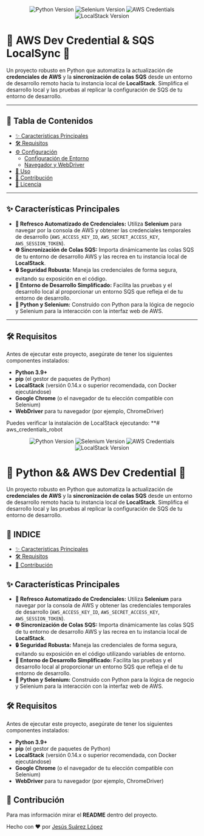 <p align="center">
  <img src="https://img.shields.io/badge/Python-3.9%2B-blue?style=for-the-badge&logo=python" alt="Python Version">
  <img src="https://img.shields.io/badge/Selenium-4.x-green?style=for-the-badge&logo=selenium" alt="Selenium Version">
  <img src="https://img.shields.io/badge/AWS-Credentials-orange?style=for-the-badge&logo=amazon-aws" alt="AWS Credentials">
  <img src="https://img.shields.io/badge/LocalStack-4.x.x-purple?style=for-the-badge&logo=localstack" alt="LocalStack Version">
</p>

# 🚀 AWS Dev Credential & SQS LocalSync 🚀

Un proyecto robusto en Python que automatiza la actualización de **credenciales de AWS** y la **sincronización de colas SQS** desde un entorno de desarrollo remoto hacia tu instancia local de **LocalStack**. Simplifica el desarrollo local y las pruebas al replicar la configuración de SQS de tu entorno de desarrollo.

---

## 🌟 Tabla de Contenidos

* [✨ Características Principales](#-características-principales)
* [🛠️ Requisitos](#%EF%B8%8F-requisitos)
* [⚙️ Configuración](#%EF%B8%8F-configuración)
    * [Configuración de Entorno](#configuración-de-entorno)
    * [Navegador y WebDriver](#navegador-y-webdriver)
* [🚀 Uso](#-uso)
* [🤝 Contribución](#-contribución)
* [📜 Licencia](#-licencia)

---

## ✨ Características Principales

* **🔄 Refresco Automatizado de Credenciales:** Utiliza **Selenium** para navegar por la consola de AWS y obtener las credenciales temporales de desarrollo (`AWS_ACCESS_KEY_ID`, `AWS_SECRET_ACCESS_KEY`, `AWS_SESSION_TOKEN`).
* **🌐 Sincronización de Colas SQS:** Importa dinámicamente las colas SQS de tu entorno de desarrollo AWS y las recrea en tu instancia local de **LocalStack**.
* **🔒 Seguridad Robusta:** Maneja las credenciales de forma segura, evitando su exposición en el código.
* **🧪 Entorno de Desarrollo Simplificado:** Facilita las pruebas y el desarrollo local al proporcionar un entorno SQS que refleja el de tu entorno de desarrollo.
* **🐍 Python y Selenium:** Construido con Python para la lógica de negocio y Selenium para la interacción con la interfaz web de AWS.

---

## 🛠️ Requisitos

Antes de ejecutar este proyecto, asegúrate de tener los siguientes componentes instalados:

* **Python 3.9+**
* **pip** (el gestor de paquetes de Python)
* **LocalStack** (versión 0.14.x o superior recomendada, con Docker ejecutándose)
* **Google Chrome** (o el navegador de tu elección compatible con Selenium)
* **WebDriver** para tu navegador (por ejemplo, ChromeDriver)

Puedes verificar la instalación de LocalStack ejecutando:
**# aws_credentials_robot


<p align="center">
  <img src="https://img.shields.io/badge/Python-3.9%2B-blue?style=for-the-badge&logo=python" alt="Python Version">
  <img src="https://img.shields.io/badge/Selenium-4.x-green?style=for-the-badge&logo=selenium" alt="Selenium Version">
  <img src="https://img.shields.io/badge/AWS-Credentials-orange?style=for-the-badge&logo=amazon-aws" alt="AWS Credentials">
  <img src="https://img.shields.io/badge/LocalStack-4.x.x-purple?style=for-the-badge&logo=localstack" alt="LocalStack Version">
</p>

# 🚀 Python && AWS Dev Credential  🚀

Un proyecto robusto en Python que automatiza la actualización de **credenciales de AWS** y la **sincronización de colas SQS** desde un entorno de desarrollo remoto hacia tu instancia local de **LocalStack**. Simplifica el desarrollo local y las pruebas al replicar la configuración de SQS de tu entorno de desarrollo.


## 🌟 INDICE

* [✨ Características Principales](#-características-principales)
* [🛠️ Requisitos](#%EF%B8%8F-requisitos)
* [🤝 Contribución](#-contribución)


## ✨ Características Principales

* **🔄 Refresco Automatizado de Credenciales:** Utiliza **Selenium** para navegar por la consola de AWS y obtener las credenciales temporales de desarrollo (`AWS_ACCESS_KEY_ID`, `AWS_SECRET_ACCESS_KEY`, `AWS_SESSION_TOKEN`).
* **🌐 Sincronización de Colas SQS:** Importa dinámicamente las colas SQS de tu entorno de desarrollo AWS y las recrea en tu instancia local de **LocalStack**.
* **🔒 Seguridad Robusta:** Maneja las credenciales de forma segura, evitando su exposición en el código utilizando variables de entorno.
* **🧪 Entorno de Desarrollo Simplificado:** Facilita las pruebas y el desarrollo local al proporcionar un entorno SQS que refleja el de tu entorno de desarrollo.
* **🐍 Python y Selenium:** Construido con Python para la lógica de negocio y Selenium para la interacción con la interfaz web de AWS.

## 🛠️ Requisitos

Antes de ejecutar este proyecto, asegúrate de tener los siguientes componentes instalados:

* **Python 3.9+**
* **pip** (el gestor de paquetes de Python)
* **LocalStack** (versión 0.14.x o superior recomendada, con Docker ejecutándose)
* **Google Chrome** (o el navegador de tu elección compatible con Selenium)
* **WebDriver** para tu navegador (por ejemplo, ChromeDriver)

## 🤝 Contribución

Para mas información mirar el **README** dentro del proyecto.



Hecho con ❤️ por [Jesús Suárez López](#-https://github.com/jsuarez1994)
